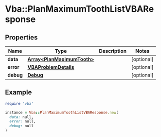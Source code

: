 # Vba::PlanMaximumToothListVBAResponse

## Properties

| Name | Type | Description | Notes |
| ---- | ---- | ----------- | ----- |
| **data** | [**Array&lt;PlanMaximumTooth&gt;**](PlanMaximumTooth.md) |  | [optional] |
| **error** | [**VBAProblemDetails**](VBAProblemDetails.md) |  | [optional] |
| **debug** | [**Debug**](Debug.md) |  | [optional] |

## Example

```ruby
require 'vba'

instance = Vba::PlanMaximumToothListVBAResponse.new(
  data: null,
  error: null,
  debug: null
)
```

